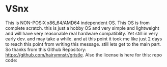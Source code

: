 # VSnx
This is NON-POSIX x86_64/AMD64 independent OS. This OS is from complete scratch. this is just a hobby OS and very simple and lightweight and will have very reasonable real hardware compatiblity. Yet still in very early dev. and may take a while. and at this point it took me like just 2 days to reach this point from writing this message. still lets get to the main part.
So thanks from this Github Repository: https://github.com/hairymnstr/gristle.
Also the license is here for this: repo code: